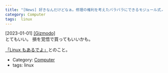 ```yaml
---
title: "[News] 好きなんだけどなぁ。修理の権利を考えたバラバラにできるモジュール式ノートPC Framework レビュー ---とてもいい"
category: Computer
tags:  linux
---
```


[2023-01-01] [[Gizmodo]](https://www.gizmodo.jp/2021/08/i-wanted-to-love-framework-s-modular-laptop-but-it-s-g.html?utm_source=pocket_saves)  
 とてもいい。
損を覚悟で買ってもいいかも。

[「Linux もあるでよ」](https://frame.work/linux?utm_source=pocket_saves)とのこと。

- Category: [Computer](/categories.html#Computer)
- tags:  linux

